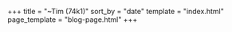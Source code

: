 +++
title = "~Tim (74k1)"
sort_by = "date"
template = "index.html"
page_template = "blog-page.html"
+++
